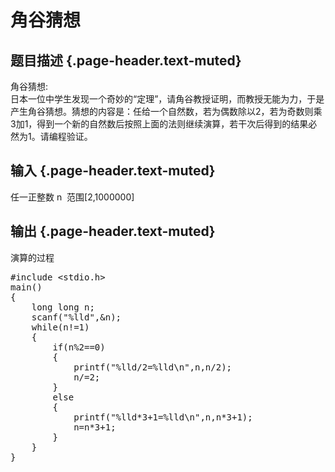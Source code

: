 # 角谷猜想

## 题目描述 {.page-header.text-muted}

<div class="content">
  <p>
    角谷猜想:<br /> 日本一位中学生发现一个奇妙的“定理”，请角谷教授证明，而教授无能为力，于是产生角谷猜想。猜想的内容是：任给一个自然数，若为偶数除以2，若为奇数则乘3加1，得到一个新的自然数后按照上面的法则继续演算，若干次后得到的结果必然为1。请编程验证。
  </p>
</div>

## 输入 {.page-header.text-muted}

<div class="content">
  <p>
    任一正整数 n  范围[2,1000000]
  </p>
</div>

## 输出 {.page-header.text-muted}

<div class="content">
  <p>
    演算的过程
  </p>
  
  <pre class="EnlighterJSRAW" data-enlighter-language="c">#include &lt;stdio.h&gt;
main()
{
    long long n;
    scanf("%lld",&n);
    while(n!=1)
    {
        if(n%2==0)
        {
            printf("%lld/2=%lld\n",n,n/2);
            n/=2;
        }
        else
        {
            printf("%lld*3+1=%lld\n",n,n*3+1);
            n=n*3+1;
        }
    }
}</pre>
  
  <p>
    &nbsp;
  </p>
</div>
